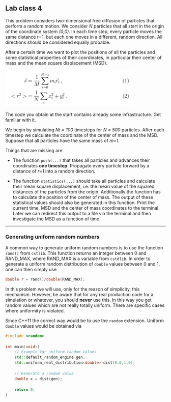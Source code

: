 ## Lab class 4

This problem considers two-dimensional free diffusion of particles that perform a random motion. We consider *N* particles that all start in the origin of the coordinate system *(0,0)*. In each time step, every particle moves the same distance r=1, but each one moves in a different, random direction. All directions should be considered equally probable.

After a certain time we want to plot the positions of all the particles and some statistical properties of their coordinates, in particular their center of mass
and the mean square displacement (MSD).

<img src="stuffy_stuff/formeln.png" width="400">

The code you obtain at the start contains already some infrastructure.
Get familiar with it.

We begin by simulating *Nt = 100* timesteps for *N = 500* particles. After each
timestep we calculate the coordinate of the center of mass and the MSD. Suppose that all particles have the same mass of *m=1*.

Things that are missing are:
* The function `push(...)` that takes all particles and advances their coordinates
 **one timestep**. Propagate every particle forward by a distance of *r=1* into
 a random direction.

* The function `statistics(...)` should take all particles and calculate their
mean square displacement, i.e. the mean value of the squared distances of
the particles from the origin. Additionally the function has to calculate
the position of the center of mass. 
The output of these statistical values should also be generated in this
function. Print the current time, MSD and the center of mass coordinates
to the terminal. Later we can redirect this output to a file via the terminal
and then investigate the MSD as a function of time.


-----

### Generating uniform random numbers

A common way to generate uniform random numbers is to use the function `rand()`
from `cstlib`. This function returns an integer between 0 and RAND_MAX, where 
RAND_MAX is a variable from `cstdlib`. In order to generate a uniform random distribution of `double` values between 0 and 1, one can then simply use
```C++
double r = rand()/double(RAND_MAX);
```
In this problem we will use, only for the reason of simplicity, this mechanism.
However, be aware that for any real production code for a simulation or whatever,
you should **never** use this. In this way you get random values which are not 
really totally uniform. There are specific cases where uniformity is violated.

Since C++11 the correct way would be to use the `random` extension. Uniform `double` values would be obtained via
```C++
#include <random>

int main(void){
    // Example for uniform random values
    std::default_random_engine gen;
    std::uniform_real_distribution<double> dist(0.0,1.0);

    // Generate a random value
    double x = dist(gen);

    return 0;
}
```

